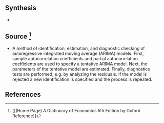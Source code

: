 ## Synthesis
- 
## Source [^1]
- A method of identification, estimation, and diagnostic checking of autoregressive integrated moving average (ARIMA) models. First, sample autocorrelation coefficients and partial autocorrelation coefficients are used to specify a tentative ARIMA model. Next, the parameters of the tentative model are estimated. Finally, diagnostics tests are performed, e.g. by analyzing the residuals. If the model is rejected a new identification is specified and the process is repeated.
## References

[^1]: [[(Home Page) A Dictionary of Economics 5th Edition by Oxford Reference]]